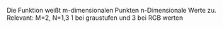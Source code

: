 Die Funktion weißt m-dimensionalen Punkten n-Dimensionale Werte zu.
Relevant: M=2, N=1,3 
1 bei graustufen und 3 bei RGB werten
